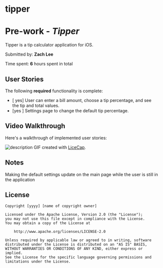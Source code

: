 # tipper
# Pre-work - *Tipper*

Tipper is a tip calculator application for iOS.

Submitted by: **Zach Lee**

Time spent: **6** hours spent in total

## User Stories

The following **required** functionality is complete:

* [ yes] User can enter a bill amount, choose a tip percentage, and see the tip and total values.
* [yes ] Settings page to change the default tip percentage.





## Video Walkthrough 

Here's a walkthrough of implemented user stories:


![description](http://i.imgur.com/RK9eBeT.gif)
GIF created with [LiceCap](http://www.cockos.com/licecap/).

## Notes

Making the default settings update on the main page while the user is still in the application

## License

    Copyright [yyyy] [name of copyright owner]

    Licensed under the Apache License, Version 2.0 (the "License");
    you may not use this file except in compliance with the License.
    You may obtain a copy of the License at

        http://www.apache.org/licenses/LICENSE-2.0

    Unless required by applicable law or agreed to in writing, software
    distributed under the License is distributed on an "AS IS" BASIS,
    WITHOUT WARRANTIES OR CONDITIONS OF ANY KIND, either express or implied.
    See the License for the specific language governing permissions and
    limitations under the License.
